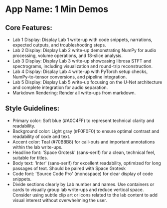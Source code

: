 # **App Name**: 1 Min Demos

## Core Features:

- Lab 1 Display: Display Lab 1 write-up with code snippets, narrations, expected outputs, and troubleshooting steps.
- Lab 2 Display: Display Lab 2 write-up demonstrating NumPy for audio processing, volume operations, and 18-slice analysis.
- Lab 3 Display: Display Lab 3 write-up showcasing librosa STFT and spectrograms, including visualization and round-trip reconstruction.
- Lab 4 Display: Display Lab 4 write-up with PyTorch setup checks, NumPy-to-tensor conversions, and pipeline integration.
- Lab 5 Display: Display Lab 5 write-up focusing on the U-Net architecture and complete integration for audio separation.
- Markdown Rendering: Render all write-ups from markdown.

## Style Guidelines:

- Primary color: Soft blue (#A0C4FF) to represent technical clarity and readability.
- Background color: Light gray (#F0F0F0) to ensure optimal contrast and readability of code and text.
- Accent color: Teal (#70B8B8) for call-outs and important annotations within the lab write-ups.
- Headline font: 'Space Grotesk' (sans-serif) for a clean, technical feel, suitable for titles.
- Body text: 'Inter' (sans-serif) for excellent readability, optimized for long passages of text. Should be paired with Space Grotesk
- Code font: 'Source Code Pro' (monospace) for clear display of code snippets.
- Divide sections clearly by Lab number and names. Use containers or cards to visually group lab write-ups and reduce vertical space. Consider using subtle clip art or icons related to the lab content to add visual interest without overwhelming the user.
